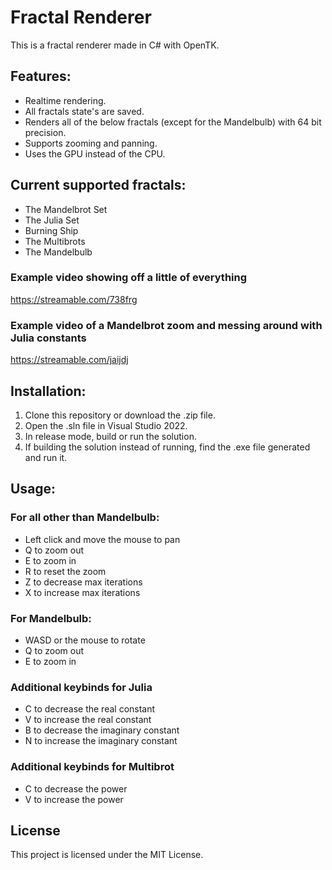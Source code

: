 # Fractal Renderer

This is a fractal renderer made in C# with OpenTK.

## Features:

- Realtime rendering.
- All fractals state's are saved.
- Renders all of the below fractals (except for the Mandelbulb) with 64 bit precision.
- Supports zooming and panning.
- Uses the GPU instead of the CPU.

## Current supported fractals:

- The Mandelbrot Set
- The Julia Set
- Burning Ship
- The Multibrots
- The Mandelbulb

### Example video showing off a little of everything
https://streamable.com/738frg

### Example video of a Mandelbrot zoom and messing around with Julia constants
https://streamable.com/jaijdj

## Installation:

1. Clone this repository or download the .zip file.
2. Open the .sln file in Visual Studio 2022.
3. In release mode, build or run the solution.
4. If building the solution instead of running, find the .exe file generated and run it.

## Usage:

### For all other than Mandelbulb:
- Left click and move the mouse to pan
- Q to zoom out
- E to zoom in
- R to reset the zoom
- Z to decrease max iterations
- X to increase max iterations
### For Mandelbulb:
- WASD or the mouse to rotate
- Q to zoom out
- E to zoom in
### Additional keybinds for Julia
- C to decrease the real constant
- V to increase the real constant
- B to decrease the imaginary constant
- N to increase the imaginary constant
### Additional keybinds for Multibrot
- C to decrease the power
- V to increase the power

## License

This project is licensed under the MIT License.

